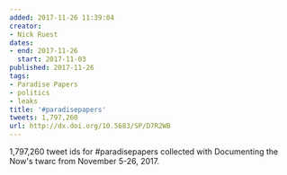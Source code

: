 ```yaml
---
added: 2017-11-26 11:39:04
creator:
- Nick Ruest
dates:
- end: 2017-11-26
  start: 2017-11-03
published: 2017-11-26
tags:
- Paradise Papers
- politics
- leaks
title: '#paradisepapers'
tweets: 1,797,260
url: http://dx.doi.org/10.5683/SP/D7R2WB
---
```


1,797,260 tweet ids for #paradisepapers collected with Documenting the Now's twarc from November 5-26, 2017.

